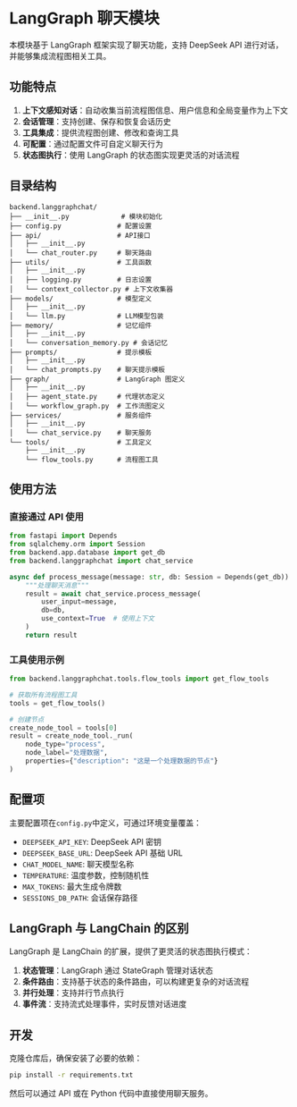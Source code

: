 # LangGraph 聊天模块

本模块基于 LangGraph 框架实现了聊天功能，支持 DeepSeek API 进行对话，并能够集成流程图相关工具。

## 功能特点

1. **上下文感知对话**：自动收集当前流程图信息、用户信息和全局变量作为上下文
2. **会话管理**：支持创建、保存和恢复会话历史
3. **工具集成**：提供流程图创建、修改和查询工具
4. **可配置**：通过配置文件可自定义聊天行为
5. **状态图执行**：使用 LangGraph 的状态图实现更灵活的对话流程

## 目录结构

```
backend.langgraphchat/
├── __init__.py             # 模块初始化
├── config.py              # 配置设置
├── api/                   # API接口
│   ├── __init__.py
│   └── chat_router.py     # 聊天路由
├── utils/                 # 工具函数
│   ├── __init__.py
│   ├── logging.py         # 日志设置
│   └── context_collector.py # 上下文收集器
├── models/                # 模型定义
│   ├── __init__.py
│   └── llm.py             # LLM模型包装
├── memory/                # 记忆组件
│   ├── __init__.py
│   └── conversation_memory.py # 会话记忆
├── prompts/               # 提示模板
│   ├── __init__.py
│   └── chat_prompts.py    # 聊天提示模板
├── graph/                 # LangGraph 图定义
│   ├── __init__.py
│   ├── agent_state.py     # 代理状态定义
│   └── workflow_graph.py  # 工作流图定义
├── services/              # 服务组件
│   ├── __init__.py
│   └── chat_service.py    # 聊天服务
└── tools/                 # 工具定义
    ├── __init__.py
    └── flow_tools.py      # 流程图工具
```

## 使用方法

### 直接通过 API 使用

```python
from fastapi import Depends
from sqlalchemy.orm import Session
from backend.app.database import get_db
from backend.langgraphchat import chat_service

async def process_message(message: str, db: Session = Depends(get_db)):
    """处理聊天消息"""
    result = await chat_service.process_message(
        user_input=message,
        db=db,
        use_context=True  # 使用上下文
    )
    return result
```

### 工具使用示例

```python
from backend.langgraphchat.tools.flow_tools import get_flow_tools

# 获取所有流程图工具
tools = get_flow_tools()

# 创建节点
create_node_tool = tools[0]
result = create_node_tool._run(
    node_type="process",
    node_label="处理数据",
    properties={"description": "这是一个处理数据的节点"}
)
```

## 配置项

主要配置项在`config.py`中定义，可通过环境变量覆盖：

- `DEEPSEEK_API_KEY`: DeepSeek API 密钥
- `DEEPSEEK_BASE_URL`: DeepSeek API 基础 URL
- `CHAT_MODEL_NAME`: 聊天模型名称
- `TEMPERATURE`: 温度参数，控制随机性
- `MAX_TOKENS`: 最大生成令牌数
- `SESSIONS_DB_PATH`: 会话保存路径

## LangGraph 与 LangChain 的区别

LangGraph 是 LangChain 的扩展，提供了更灵活的状态图执行模式：

1. **状态管理**：LangGraph 通过 StateGraph 管理对话状态
2. **条件路由**：支持基于状态的条件路由，可以构建更复杂的对话流程
3. **并行处理**：支持并行节点执行
4. **事件流**：支持流式处理事件，实时反馈对话进度

## 开发

克隆仓库后，确保安装了必要的依赖：

```bash
pip install -r requirements.txt
```

然后可以通过 API 或在 Python 代码中直接使用聊天服务。
